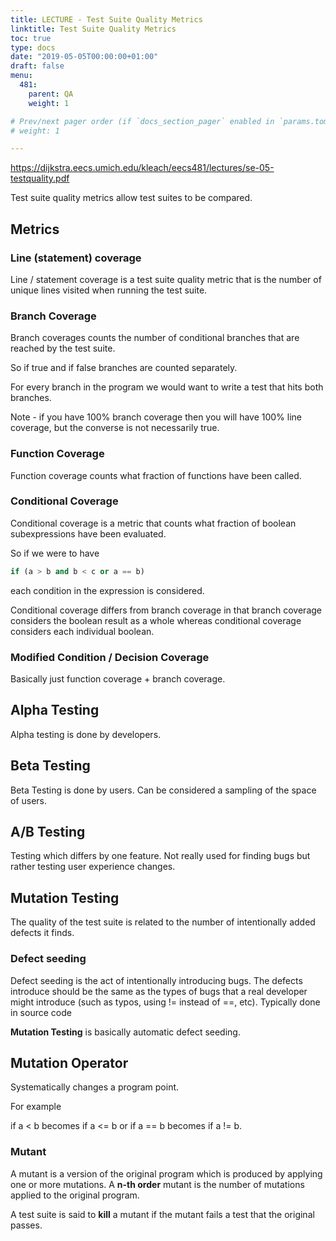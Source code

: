 ```yaml
---
title: LECTURE - Test Suite Quality Metrics
linktitle: Test Suite Quality Metrics
toc: true
type: docs
date: "2019-05-05T00:00:00+01:00"
draft: false
menu:
  481:
    parent: QA
    weight: 1

# Prev/next pager order (if `docs_section_pager` enabled in `params.toml`)
# weight: 1

---
```


https://dijkstra.eecs.umich.edu/kleach/eecs481/lectures/se-05-testquality.pdf

Test suite quality metrics allow test suites to be compared.

## Metrics

### Line (statement) coverage

Line / statement coverage is a test suite quality metric that is the number of unique lines visited when running the test suite.

### Branch Coverage

Branch coverages counts the number of conditional branches that are reached by the test suite. 

So if true and if false branches are counted separately.

For every branch in the program we would want to write a test that hits both branches. 

Note - if you have 100% branch coverage then you will have 100% line coverage, but the converse is not necessarily true.

### Function Coverage

Function coverage counts what fraction of functions have been called.

### Conditional Coverage

Conditional coverage is a metric that counts what fraction of boolean subexpressions have been evaluated. 

So if we were to have

```python
if (a > b and b < c or a == b)
```

each condition in the expression is considered. 

Conditional coverage differs from branch coverage in that branch coverage considers the boolean result as a whole whereas conditional coverage considers each individual boolean.

### Modified Condition / Decision Coverage

Basically just function coverage + branch coverage.

## Alpha Testing

Alpha testing is done by developers.

## Beta Testing

Beta Testing is done by users. Can be considered a sampling of the space of users.

## A/B Testing

Testing which differs by one feature. Not really used for finding bugs but rather testing user experience changes.

## Mutation Testing

The quality of the test suite is related to the number of intentionally added defects it finds. 

### Defect seeding

Defect seeding is the act of intentionally introducing bugs. The defects introduce should be the same as the types of bugs that a real developer might introduce (such as typos, using != instead of ==, etc). Typically done in source code

**Mutation Testing** is basically automatic defect seeding.

## Mutation Operator

Systematically changes a program point.

For example 

if a < b becomes if a <= b or if a == b becomes if a != b.

### Mutant

A mutant is a version of the original program which is produced by applying one or more mutations. A **n-th order** mutant is the number of mutations applied to the original program.

A test suite is said to **kill** a mutant if the mutant fails a test that the original passes.
